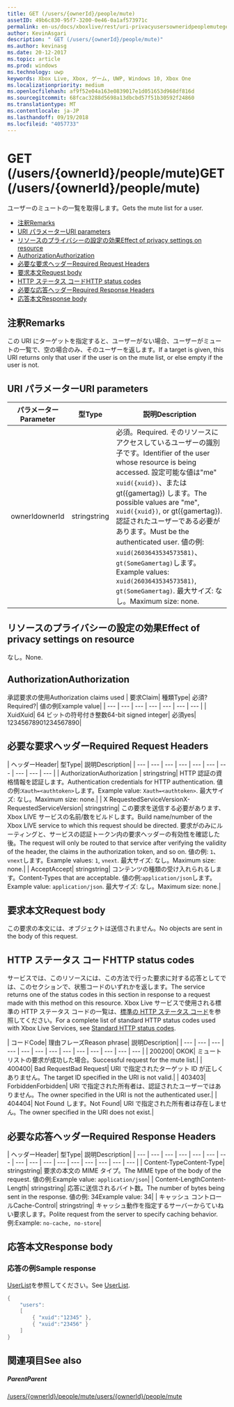 ```yaml
---
title: GET (/users/{ownerId}/people/mute)
assetID: 49b6c830-95f7-3200-0e46-0a1af573971c
permalink: en-us/docs/xboxlive/rest/uri-privacyusersowneridpeoplemuteget.html
author: KevinAsgari
description: " GET (/users/{ownerId}/people/mute)"
ms.author: kevinasg
ms.date: 20-12-2017
ms.topic: article
ms.prod: windows
ms.technology: uwp
keywords: Xbox Live, Xbox, ゲーム, UWP, Windows 10, Xbox One
ms.localizationpriority: medium
ms.openlocfilehash: af9f52e04a163e0839017e1d051653d968df816d
ms.sourcegitcommit: 68fcac3288d5698a13dbcbd57f51b30592f24860
ms.translationtype: MT
ms.contentlocale: ja-JP
ms.lasthandoff: 09/19/2018
ms.locfileid: "4057733"
---
```

# <a name="get-usersowneridpeoplemute"></a><span data-ttu-id="2b907-104">GET (/users/{ownerId}/people/mute)</span><span class="sxs-lookup"><span data-stu-id="2b907-104">GET (/users/{ownerId}/people/mute)</span></span>
<span data-ttu-id="2b907-105">ユーザーのミュートの一覧を取得します。</span><span class="sxs-lookup"><span data-stu-id="2b907-105">Gets the mute list for a user.</span></span>

  * [<span data-ttu-id="2b907-106">注釈</span><span class="sxs-lookup"><span data-stu-id="2b907-106">Remarks</span></span>](#ID4EQ)
  * [<span data-ttu-id="2b907-107">URI パラメーター</span><span class="sxs-lookup"><span data-stu-id="2b907-107">URI parameters</span></span>](#ID4EZ)
  * [<span data-ttu-id="2b907-108">リソースのプライバシーの設定の効果</span><span class="sxs-lookup"><span data-stu-id="2b907-108">Effect of privacy settings on resource</span></span>](#ID4EEB)
  * [<span data-ttu-id="2b907-109">Authorization</span><span class="sxs-lookup"><span data-stu-id="2b907-109">Authorization</span></span>](#ID4ENB)
  * [<span data-ttu-id="2b907-110">必要な要求ヘッダー</span><span class="sxs-lookup"><span data-stu-id="2b907-110">Required Request Headers</span></span>](#ID4ESC)
  * [<span data-ttu-id="2b907-111">要求本文</span><span class="sxs-lookup"><span data-stu-id="2b907-111">Request body</span></span>](#ID4EPE)
  * [<span data-ttu-id="2b907-112">HTTP ステータス コード</span><span class="sxs-lookup"><span data-stu-id="2b907-112">HTTP status codes</span></span>](#ID4E1E)
  * [<span data-ttu-id="2b907-113">必要な応答ヘッダー</span><span class="sxs-lookup"><span data-stu-id="2b907-113">Required Response Headers</span></span>](#ID4E3G)
  * [<span data-ttu-id="2b907-114">応答本文</span><span class="sxs-lookup"><span data-stu-id="2b907-114">Response body</span></span>](#ID4ETAAC)

<a id="ID4EQ"></a>


## <a name="remarks"></a><span data-ttu-id="2b907-115">注釈</span><span class="sxs-lookup"><span data-stu-id="2b907-115">Remarks</span></span>

<span data-ttu-id="2b907-116">この URI にターゲットを指定すると、ユーザーがない場合、ユーザーがミュートの一覧で、空の場合のみ、そのユーザーを返します。</span><span class="sxs-lookup"><span data-stu-id="2b907-116">If a target is given, this URI returns only that user if the user is on the mute list, or else empty if the user is not.</span></span>

<a id="ID4EZ"></a>


## <a name="uri-parameters"></a><span data-ttu-id="2b907-117">URI パラメーター</span><span class="sxs-lookup"><span data-stu-id="2b907-117">URI parameters</span></span>

| <span data-ttu-id="2b907-118">パラメーター</span><span class="sxs-lookup"><span data-stu-id="2b907-118">Parameter</span></span>| <span data-ttu-id="2b907-119">型</span><span class="sxs-lookup"><span data-stu-id="2b907-119">Type</span></span>| <span data-ttu-id="2b907-120">説明</span><span class="sxs-lookup"><span data-stu-id="2b907-120">Description</span></span>|
| --- | --- | --- |
| <span data-ttu-id="2b907-121">ownerId</span><span class="sxs-lookup"><span data-stu-id="2b907-121">ownerId</span></span>| <span data-ttu-id="2b907-122">string</span><span class="sxs-lookup"><span data-stu-id="2b907-122">string</span></span>| <span data-ttu-id="2b907-123">必須。</span><span class="sxs-lookup"><span data-stu-id="2b907-123">Required.</span></span> <span data-ttu-id="2b907-124">そのリソースにアクセスしているユーザーの識別子です。</span><span class="sxs-lookup"><span data-stu-id="2b907-124">Identifier of the user whose resource is being accessed.</span></span> <span data-ttu-id="2b907-125">設定可能な値は"me" <code>xuid({xuid})</code>、または gt({gamertag}) します。</span><span class="sxs-lookup"><span data-stu-id="2b907-125">The possible values are "me", <code>xuid({xuid})</code>, or gt({gamertag}).</span></span> <span data-ttu-id="2b907-126">認証されたユーザーである必要があります。</span><span class="sxs-lookup"><span data-stu-id="2b907-126">Must be the authenticated user.</span></span> <span data-ttu-id="2b907-127">値の例: <code>xuid(2603643534573581)</code>、<code>gt(SomeGamertag)</code>します。</span><span class="sxs-lookup"><span data-stu-id="2b907-127">Example values: <code>xuid(2603643534573581)</code>, <code>gt(SomeGamertag)</code>.</span></span> <span data-ttu-id="2b907-128">最大サイズ: なし。</span><span class="sxs-lookup"><span data-stu-id="2b907-128">Maximum size: none.</span></span> |

<a id="ID4EEB"></a>


## <a name="effect-of-privacy-settings-on-resource"></a><span data-ttu-id="2b907-129">リソースのプライバシーの設定の効果</span><span class="sxs-lookup"><span data-stu-id="2b907-129">Effect of privacy settings on resource</span></span>

<span data-ttu-id="2b907-130">なし。</span><span class="sxs-lookup"><span data-stu-id="2b907-130">None.</span></span>

<a id="ID4ENB"></a>


## <a name="authorization"></a><span data-ttu-id="2b907-131">Authorization</span><span class="sxs-lookup"><span data-stu-id="2b907-131">Authorization</span></span>

<span data-ttu-id="2b907-132">承認要求の使用</span><span class="sxs-lookup"><span data-stu-id="2b907-132">Authorization claims used</span></span> | <span data-ttu-id="2b907-133">要求</span><span class="sxs-lookup"><span data-stu-id="2b907-133">Claim</span></span>| <span data-ttu-id="2b907-134">種類</span><span class="sxs-lookup"><span data-stu-id="2b907-134">Type</span></span>| <span data-ttu-id="2b907-135">必須?</span><span class="sxs-lookup"><span data-stu-id="2b907-135">Required?</span></span>| <span data-ttu-id="2b907-136">値の例</span><span class="sxs-lookup"><span data-stu-id="2b907-136">Example value</span></span>|
| --- | --- | --- | --- | --- | --- | --- |
| <span data-ttu-id="2b907-137">Xuid</span><span class="sxs-lookup"><span data-stu-id="2b907-137">Xuid</span></span>| <span data-ttu-id="2b907-138">64 ビットの符号付き整数</span><span class="sxs-lookup"><span data-stu-id="2b907-138">64-bit signed integer</span></span>| <span data-ttu-id="2b907-139">必須</span><span class="sxs-lookup"><span data-stu-id="2b907-139">yes</span></span>| <span data-ttu-id="2b907-140">1234567890</span><span class="sxs-lookup"><span data-stu-id="2b907-140">1234567890</span></span>|

<a id="ID4ESC"></a>


## <a name="required-request-headers"></a><span data-ttu-id="2b907-141">必要な要求ヘッダー</span><span class="sxs-lookup"><span data-stu-id="2b907-141">Required Request Headers</span></span>

| <span data-ttu-id="2b907-142">ヘッダー</span><span class="sxs-lookup"><span data-stu-id="2b907-142">Header</span></span>| <span data-ttu-id="2b907-143">型</span><span class="sxs-lookup"><span data-stu-id="2b907-143">Type</span></span>| <span data-ttu-id="2b907-144">説明</span><span class="sxs-lookup"><span data-stu-id="2b907-144">Description</span></span>|
| --- | --- | --- | --- | --- | --- | --- | --- | --- | --- |
| <span data-ttu-id="2b907-145">Authorization</span><span class="sxs-lookup"><span data-stu-id="2b907-145">Authorization</span></span> | <span data-ttu-id="2b907-146">string</span><span class="sxs-lookup"><span data-stu-id="2b907-146">string</span></span>| <span data-ttu-id="2b907-147">HTTP 認証の資格情報を認証します。</span><span class="sxs-lookup"><span data-stu-id="2b907-147">Authentication credentials for HTTP authentication.</span></span> <span data-ttu-id="2b907-148">値の例:<code>Xauth=&lt;authtoken></code>します。</span><span class="sxs-lookup"><span data-stu-id="2b907-148">Example value: <code>Xauth=&lt;authtoken></code>.</span></span> <span data-ttu-id="2b907-149">最大サイズ: なし。</span><span class="sxs-lookup"><span data-stu-id="2b907-149">Maximum size: none.</span></span>|
| <span data-ttu-id="2b907-150">X RequestedServiceVersion</span><span class="sxs-lookup"><span data-stu-id="2b907-150">X-RequestedServiceVersion</span></span>| <span data-ttu-id="2b907-151">string</span><span class="sxs-lookup"><span data-stu-id="2b907-151">string</span></span>| <span data-ttu-id="2b907-152">この要求を送信する必要があります、Xbox LIVE サービスの名前/数をビルドします。</span><span class="sxs-lookup"><span data-stu-id="2b907-152">Build name/number of the Xbox LIVE service to which this request should be directed.</span></span> <span data-ttu-id="2b907-153">要求がのみにルーティングと、サービスの認証トークン内の要求ヘッダーの有効性を確認した後。</span><span class="sxs-lookup"><span data-stu-id="2b907-153">The request will only be routed to that service after verifying the validity of the header, the claims in the authorization token, and so on.</span></span> <span data-ttu-id="2b907-154">値の例: <code>1</code>、<code>vnext</code>します。</span><span class="sxs-lookup"><span data-stu-id="2b907-154">Example values: <code>1</code>, <code>vnext</code>.</span></span> <span data-ttu-id="2b907-155">最大サイズ: なし。</span><span class="sxs-lookup"><span data-stu-id="2b907-155">Maximum size: none.</span></span>|
| <span data-ttu-id="2b907-156">Accept</span><span class="sxs-lookup"><span data-stu-id="2b907-156">Accept</span></span>| <span data-ttu-id="2b907-157">string</span><span class="sxs-lookup"><span data-stu-id="2b907-157">string</span></span>| <span data-ttu-id="2b907-158">コンテンツの種類の受け入れられるします。</span><span class="sxs-lookup"><span data-stu-id="2b907-158">Content-Types that are acceptable.</span></span> <span data-ttu-id="2b907-159">値の例:<code>application/json</code>します。</span><span class="sxs-lookup"><span data-stu-id="2b907-159">Example value: <code>application/json</code>.</span></span> <span data-ttu-id="2b907-160">最大サイズ: なし。</span><span class="sxs-lookup"><span data-stu-id="2b907-160">Maximum size: none.</span></span>|

<a id="ID4EPE"></a>


## <a name="request-body"></a><span data-ttu-id="2b907-161">要求本文</span><span class="sxs-lookup"><span data-stu-id="2b907-161">Request body</span></span>

<span data-ttu-id="2b907-162">この要求の本文には、オブジェクトは送信されません。</span><span class="sxs-lookup"><span data-stu-id="2b907-162">No objects are sent in the body of this request.</span></span>

<a id="ID4E1E"></a>


## <a name="http-status-codes"></a><span data-ttu-id="2b907-163">HTTP ステータス コード</span><span class="sxs-lookup"><span data-stu-id="2b907-163">HTTP status codes</span></span>

<span data-ttu-id="2b907-164">サービスでは、このリソースには、この方法で行った要求に対する応答としてでは、このセクションで、状態コードのいずれかを返します。</span><span class="sxs-lookup"><span data-stu-id="2b907-164">The service returns one of the status codes in this section in response to a request made with this method on this resource.</span></span> <span data-ttu-id="2b907-165">Xbox Live サービスで使用される標準の HTTP ステータス コードの一覧は、[標準の HTTP ステータス コード](../../additional/httpstatuscodes.md)を参照してください。</span><span class="sxs-lookup"><span data-stu-id="2b907-165">For a complete list of standard HTTP status codes used with Xbox Live Services, see [Standard HTTP status codes](../../additional/httpstatuscodes.md).</span></span>

| <span data-ttu-id="2b907-166">コード</span><span class="sxs-lookup"><span data-stu-id="2b907-166">Code</span></span>| <span data-ttu-id="2b907-167">理由フレーズ</span><span class="sxs-lookup"><span data-stu-id="2b907-167">Reason phrase</span></span>| <span data-ttu-id="2b907-168">説明</span><span class="sxs-lookup"><span data-stu-id="2b907-168">Description</span></span>|
| --- | --- | --- | --- | --- | --- | --- | --- | --- | --- | --- | --- | --- |
| <span data-ttu-id="2b907-169">200</span><span class="sxs-lookup"><span data-stu-id="2b907-169">200</span></span>| <span data-ttu-id="2b907-170">OK</span><span class="sxs-lookup"><span data-stu-id="2b907-170">OK</span></span>| <span data-ttu-id="2b907-171">ミュート リストの要求が成功した場合。</span><span class="sxs-lookup"><span data-stu-id="2b907-171">Successful request for the mute list.</span></span>|
| <span data-ttu-id="2b907-172">400</span><span class="sxs-lookup"><span data-stu-id="2b907-172">400</span></span>| <span data-ttu-id="2b907-173">Bad Request</span><span class="sxs-lookup"><span data-stu-id="2b907-173">Bad Request</span></span>| <span data-ttu-id="2b907-174">URI で指定されたターゲット ID が正しくありません。</span><span class="sxs-lookup"><span data-stu-id="2b907-174">The target ID specified in the URI is not valid.</span></span>|
| <span data-ttu-id="2b907-175">403</span><span class="sxs-lookup"><span data-stu-id="2b907-175">403</span></span>| <span data-ttu-id="2b907-176">Forbidden</span><span class="sxs-lookup"><span data-stu-id="2b907-176">Forbidden</span></span>| <span data-ttu-id="2b907-177">URI で指定された所有者は、認証されたユーザーではありません。</span><span class="sxs-lookup"><span data-stu-id="2b907-177">The owner specified in the URI is not the authenticated user.</span></span>|
| <span data-ttu-id="2b907-178">404</span><span class="sxs-lookup"><span data-stu-id="2b907-178">404</span></span>| <span data-ttu-id="2b907-179">Not Found します。</span><span class="sxs-lookup"><span data-stu-id="2b907-179">Not Found</span></span>| <span data-ttu-id="2b907-180">URI で指定された所有者は存在しません。</span><span class="sxs-lookup"><span data-stu-id="2b907-180">The owner specified in the URI does not exist.</span></span>|

<a id="ID4E3G"></a>


## <a name="required-response-headers"></a><span data-ttu-id="2b907-181">必要な応答ヘッダー</span><span class="sxs-lookup"><span data-stu-id="2b907-181">Required Response Headers</span></span>

| <span data-ttu-id="2b907-182">ヘッダー</span><span class="sxs-lookup"><span data-stu-id="2b907-182">Header</span></span>| <span data-ttu-id="2b907-183">型</span><span class="sxs-lookup"><span data-stu-id="2b907-183">Type</span></span>| <span data-ttu-id="2b907-184">説明</span><span class="sxs-lookup"><span data-stu-id="2b907-184">Description</span></span>|
| --- | --- | --- | --- | --- | --- | --- | --- | --- | --- | --- | --- | --- | --- | --- | --- |
| <span data-ttu-id="2b907-185">Content-Type</span><span class="sxs-lookup"><span data-stu-id="2b907-185">Content-Type</span></span>| <span data-ttu-id="2b907-186">string</span><span class="sxs-lookup"><span data-stu-id="2b907-186">string</span></span>| <span data-ttu-id="2b907-187">要求の本文の MIME タイプ。</span><span class="sxs-lookup"><span data-stu-id="2b907-187">The MIME type of the body of the request.</span></span> <span data-ttu-id="2b907-188">値の例:</span><span class="sxs-lookup"><span data-stu-id="2b907-188">Example value:</span></span> <code>application/json</code>|
| <span data-ttu-id="2b907-189">Content-Length</span><span class="sxs-lookup"><span data-stu-id="2b907-189">Content-Length</span></span>| <span data-ttu-id="2b907-190">string</span><span class="sxs-lookup"><span data-stu-id="2b907-190">string</span></span>| <span data-ttu-id="2b907-191">応答に送信されるバイト数。</span><span class="sxs-lookup"><span data-stu-id="2b907-191">The number of bytes being sent in the response.</span></span> <span data-ttu-id="2b907-192">値の例: 34</span><span class="sxs-lookup"><span data-stu-id="2b907-192">Example value: 34</span></span>|
| <span data-ttu-id="2b907-193">キャッシュ コントロール</span><span class="sxs-lookup"><span data-stu-id="2b907-193">Cache-Control</span></span>| <span data-ttu-id="2b907-194">string</span><span class="sxs-lookup"><span data-stu-id="2b907-194">string</span></span>| <span data-ttu-id="2b907-195">キャッシュ動作を指定するサーバーからていねい要求します。</span><span class="sxs-lookup"><span data-stu-id="2b907-195">Polite request from the server to specify caching behavior.</span></span> <span data-ttu-id="2b907-196">例:</span><span class="sxs-lookup"><span data-stu-id="2b907-196">Example:</span></span> <code>no-cache, no-store</code>|

<a id="ID4ETAAC"></a>


## <a name="response-body"></a><span data-ttu-id="2b907-197">応答本文</span><span class="sxs-lookup"><span data-stu-id="2b907-197">Response body</span></span>

<a id="ID4EZAAC"></a>


### <a name="sample-response"></a><span data-ttu-id="2b907-198">応答の例</span><span class="sxs-lookup"><span data-stu-id="2b907-198">Sample response</span></span>

<span data-ttu-id="2b907-199">[UserList](../../json/json-userlist.md)を参照してください。</span><span class="sxs-lookup"><span data-stu-id="2b907-199">See [UserList](../../json/json-userlist.md).</span></span>


```cpp
{
    "users":
    [
        { "xuid":"12345" },
        { "xuid":"23456" }
    ]
}

```


<a id="ID4EJBAC"></a>


## <a name="see-also"></a><span data-ttu-id="2b907-200">関連項目</span><span class="sxs-lookup"><span data-stu-id="2b907-200">See also</span></span>

<a id="ID4ELBAC"></a>


##### <a name="parent"></a><span data-ttu-id="2b907-201">Parent</span><span class="sxs-lookup"><span data-stu-id="2b907-201">Parent</span></span>

[<span data-ttu-id="2b907-202">/users/{ownerId}/people/mute</span><span class="sxs-lookup"><span data-stu-id="2b907-202">/users/{ownerId}/people/mute</span></span>](uri-privacyusersowneridpeoplemute.md)
